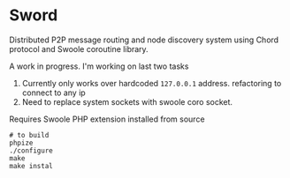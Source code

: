 # Sword
Distributed P2P message routing and node discovery system using Chord protocol and Swoole coroutine library.

A work in progress. I'm working on last two tasks
1. Currently only works over hardcoded `127.0.0.1` address. refactoring to connect to any ip
2. Need to replace system sockets with swoole coro socket.

Requires Swoole PHP extension installed from source

```
# to build
phpize
./configure
make
make instal
```


